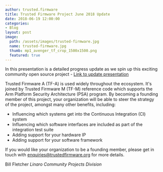 ```yaml
---
author: trusted.firmware
title: Trusted Firmware Project June 2018 Update 
date: 2018-06-19 12:00:00
categories:
- Blog
layout: post
image:
  path: /assets/images/trusted-firmware.jpg
  name: trusted-firmware.jpg
  thumb: mp1_avenger_tf_crop_1500x1500.png
  featured: true
---
```


In this presentation is a detailed progress update as we spin up this exciting community open source project - [Link to update presentation](/docs/TrustedFirmware-Update-June2018.pdf)

Trusted Firmware A (TF-A) is used widely throughout the ecosystem. It's joined by Trusted Firmware M (TF-M) reference code which supports the Arm Platform Security Architecture (PSA) program. By becoming a founding member of this project, your organization will be able to steer the strategy of the project, amongst many other benefits, including:

- Influencing which systems get into the Continuous Integration (CI) system
- Influencing which software interfaces are included as part of the integration test suite
- Adding support for your hardware IP
- Adding support for your software framework

If you would like your organization to be a founding member, please get in touch with enquiries@trustedfirmware.org for more details.

Bill Fletcher
_Linaro Community Projects Division_
